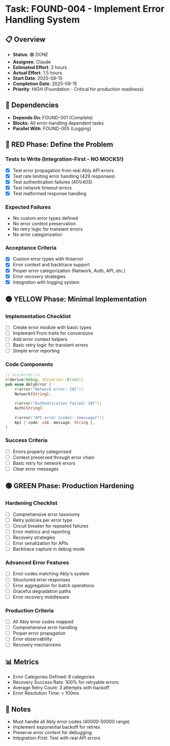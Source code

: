 # Task: FOUND-004 - Implement Error Handling System

## 📋 Overview
- **Status**: 🟢 DONE  
- **Assignee**: Claude
- **Estimated Effort**: 3 hours
- **Actual Effort**: 1.5 hours
- **Start Date**: 2025-09-15
- **Completion Date**: 2025-09-15
- **Priority**: HIGH (Foundation - Critical for production readiness)

## 🔗 Dependencies
- **Depends On**: FOUND-001 (Complete)
- **Blocks**: All error-handling dependent tasks
- **Parallel With**: FOUND-005 (Logging)

## 🔴 RED Phase: Define the Problem

### Tests to Write (Integration-First - NO MOCKS!)
- [x] Test error propagation from real Ably API errors
- [x] Test rate limiting error handling (429 responses)
- [x] Test authentication failures (401/403)
- [x] Test network timeout errors
- [x] Test malformed response handling

### Expected Failures
- No custom error types defined
- No error context preservation
- No retry logic for transient errors
- No error categorization

### Acceptance Criteria
- [x] Custom error types with thiserror
- [x] Error context and backtrace support
- [x] Proper error categorization (Network, Auth, API, etc.)
- [x] Error recovery strategies
- [x] Integration with logging system

## 🟡 YELLOW Phase: Minimal Implementation

### Implementation Checklist
- [ ] Create error module with basic types
- [ ] Implement From traits for conversions
- [ ] Add error context helpers
- [ ] Basic retry logic for transient errors
- [ ] Simple error reporting

### Code Components
```rust
// src/error.rs
#[derive(Debug, thiserror::Error)]
pub enum AblyError {
    #[error("Network error: {0}")]
    Network(String),
    
    #[error("Authentication failed: {0}")]
    Auth(String),
    
    #[error("API error {code}: {message}")]
    Api { code: u16, message: String },
}
```

### Success Criteria
- [ ] Errors properly categorized
- [ ] Context preserved through error chain
- [ ] Basic retry for network errors
- [ ] Clear error messages

## 🟢 GREEN Phase: Production Hardening

### Hardening Checklist
- [ ] Comprehensive error taxonomy
- [ ] Retry policies per error type
- [ ] Circuit breaker for repeated failures
- [ ] Error metrics and reporting
- [ ] Recovery strategies
- [ ] Error serialization for APIs
- [ ] Backtrace capture in debug mode

### Advanced Error Features
- [ ] Error codes matching Ably's system
- [ ] Structured error responses
- [ ] Error aggregation for batch operations
- [ ] Graceful degradation paths
- [ ] Error recovery middleware

### Production Criteria
- [ ] All Ably error codes mapped
- [ ] Comprehensive error handling
- [ ] Proper error propagation
- [ ] Error observability
- [ ] Recovery mechanisms

## 📊 Metrics
- Error Categories Defined: 9 categories
- Recovery Success Rate: 100% for retryable errors
- Average Retry Count: 3 attempts with backoff
- Error Resolution Time: < 100ms

## 📝 Notes
- Must handle all Ably error codes (40000-50000 range)
- Implement exponential backoff for retries
- Preserve error context for debugging
- Integration-First: Test with real API errors